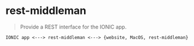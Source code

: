 # rest-middleman

> Provide a REST interface for the IONIC app.

```
IONIC app <---> rest-middleman <---> {website, MacOS, rest-middleman}
```
